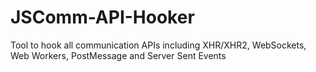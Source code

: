 # JSComm-API-Hooker
Tool to hook all communication APIs including XHR/XHR2, WebSockets, Web Workers, PostMessage and Server Sent Events 
